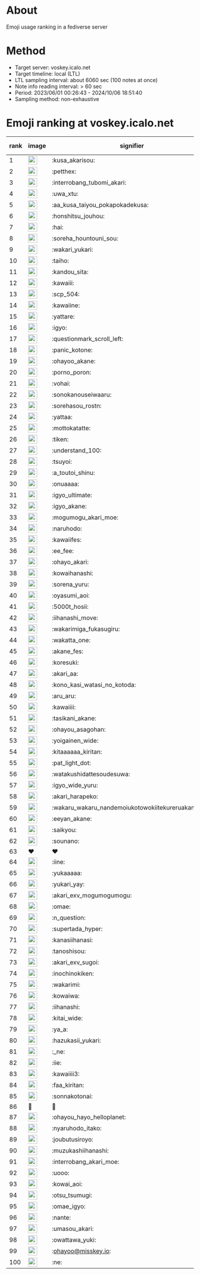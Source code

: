 # About
Emoji usage ranking in a fediverse server

# Method
- Target server: voskey.icalo.net
- Target timeline: local (LTL)
- LTL sampling interval: about 6060 sec (100 notes at once)
- Note info reading interval: > 60 sec
- Period: 2023/06/01 00:26:43 - 2024/10/06 18:51:40 
- Sampling method: non-exhaustive

# Emoji ranking at voskey.icalo.net

|rank|image|signifier|type|frequency score|
|----|----|----|----|----|
|1|<img height="24" src="https://voskey.icalo.net/emoji/kusa_akarisou.webp">|:kusa_akarisou:|custom|32692|
|2|<img height="24" src="https://voskey.icalo.net/emoji/petthex.webp">|:petthex:|custom|24947|
|3|<img height="24" src="https://voskey.icalo.net/emoji/interrobang_tubomi_akari.webp">|:interrobang_tubomi_akari:|custom|13184|
|4|<img height="24" src="https://voskey.icalo.net/emoji/uwa_xtu.webp">|:uwa_xtu:|custom|12269|
|5|<img height="24" src="https://voskey.icalo.net/emoji/aa_kusa_taiyou_pokapokadekusa.webp">|:aa_kusa_taiyou_pokapokadekusa:|custom|10342|
|6|<img height="24" src="https://voskey.icalo.net/emoji/honshitsu_jouhou.webp">|:honshitsu_jouhou:|custom|9641|
|7|<img height="24" src="https://voskey.icalo.net/emoji/hai.webp">|:hai:|custom|8262|
|8|<img height="24" src="https://voskey.icalo.net/emoji/soreha_hountouni_sou.webp">|:soreha_hountouni_sou:|custom|7256|
|9|<img height="24" src="https://voskey.icalo.net/emoji/wakari_yukari.webp">|:wakari_yukari:|custom|6986|
|10|<img height="24" src="https://voskey.icalo.net/emoji/taiho.webp">|:taiho:|custom|6840|
|11|<img height="24" src="https://voskey.icalo.net/emoji/kandou_sita.webp">|:kandou_sita:|custom|6439|
|12|<img height="24" src="https://voskey.icalo.net/emoji/kawaiii.webp">|:kawaiii:|custom|6316|
|13|<img height="24" src="https://voskey.icalo.net/emoji/scp_504.webp">|:scp_504:|custom|5877|
|14|<img height="24" src="https://voskey.icalo.net/emoji/kawaiine.webp">|:kawaiine:|custom|5109|
|15|<img height="24" src="https://voskey.icalo.net/emoji/yattare.webp">|:yattare:|custom|4728|
|16|<img height="24" src="https://voskey.icalo.net/emoji/igyo.webp">|:igyo:|custom|4657|
|17|<img height="24" src="https://voskey.icalo.net/emoji/questionmark_scroll_left.webp">|:questionmark_scroll_left:|custom|4637|
|18|<img height="24" src="https://voskey.icalo.net/emoji/panic_kotone.webp">|:panic_kotone:|custom|4574|
|19|<img height="24" src="https://voskey.icalo.net/emoji/ohayoo_akane.webp">|:ohayoo_akane:|custom|4493|
|20|<img height="24" src="https://voskey.icalo.net/emoji/porno_poron.webp">|:porno_poron:|custom|4477|
|21|<img height="24" src="https://voskey.icalo.net/emoji/vohai.webp">|:vohai:|custom|4264|
|22|<img height="24" src="https://voskey.icalo.net/emoji/sonokanouseiwaaru.webp">|:sonokanouseiwaaru:|custom|4259|
|23|<img height="24" src="https://voskey.icalo.net/emoji/sorehasou_rostn.webp">|:sorehasou_rostn:|custom|4168|
|24|<img height="24" src="https://voskey.icalo.net/emoji/yattaa.webp">|:yattaa:|custom|3887|
|25|<img height="24" src="https://voskey.icalo.net/emoji/mottokatatte.webp">|:mottokatatte:|custom|3715|
|26|<img height="24" src="https://voskey.icalo.net/emoji/tiken.webp">|:tiken:|custom|3701|
|27|<img height="24" src="https://voskey.icalo.net/emoji/understand_100.webp">|:understand_100:|custom|3670|
|28|<img height="24" src="https://voskey.icalo.net/emoji/tsuyoi.webp">|:tsuyoi:|custom|3522|
|29|<img height="24" src="https://voskey.icalo.net/emoji/a_toutoi_shinu.webp">|:a_toutoi_shinu:|custom|3462|
|30|<img height="24" src="https://voskey.icalo.net/emoji/onuaaaa.webp">|:onuaaaa:|custom|3155|
|31|<img height="24" src="https://voskey.icalo.net/emoji/igyo_ultimate.webp">|:igyo_ultimate:|custom|3085|
|32|<img height="24" src="https://voskey.icalo.net/emoji/igyo_akane.webp">|:igyo_akane:|custom|3025|
|33|<img height="24" src="https://voskey.icalo.net/emoji/mogumogu_akari_moe.webp">|:mogumogu_akari_moe:|custom|2953|
|34|<img height="24" src="https://voskey.icalo.net/emoji/naruhodo.webp">|:naruhodo:|custom|2915|
|35|<img height="24" src="https://voskey.icalo.net/emoji/kawaiifes.webp">|:kawaiifes:|custom|2877|
|36|<img height="24" src="https://voskey.icalo.net/emoji/ee_fee.webp">|:ee_fee:|custom|2801|
|37|<img height="24" src="https://voskey.icalo.net/emoji/ohayo_akari.webp">|:ohayo_akari:|custom|2770|
|38|<img height="24" src="https://voskey.icalo.net/emoji/kowaihanashi.webp">|:kowaihanashi:|custom|2758|
|39|<img height="24" src="https://voskey.icalo.net/emoji/sorena_yuru.webp">|:sorena_yuru:|custom|2721|
|40|<img height="24" src="https://voskey.icalo.net/emoji/oyasumi_aoi.webp">|:oyasumi_aoi:|custom|2716|
|41|<img height="24" src="https://voskey.icalo.net/emoji/5000t_hosii.webp">|:5000t_hosii:|custom|2563|
|42|<img height="24" src="https://voskey.icalo.net/emoji/iihanashi_move.webp">|:iihanashi_move:|custom|2478|
|43|<img height="24" src="https://voskey.icalo.net/emoji/wakarimiga_fukasugiru.webp">|:wakarimiga_fukasugiru:|custom|2455|
|44|<img height="24" src="https://voskey.icalo.net/emoji/wakatta_one.webp">|:wakatta_one:|custom|2393|
|45|<img height="24" src="https://voskey.icalo.net/emoji/akane_fes.webp">|:akane_fes:|custom|2348|
|46|<img height="24" src="https://voskey.icalo.net/emoji/koresuki.webp">|:koresuki:|custom|2338|
|47|<img height="24" src="https://voskey.icalo.net/emoji/akari_aa.webp">|:akari_aa:|custom|2336|
|48|<img height="24" src="https://voskey.icalo.net/emoji/kono_kasi_watasi_no_kotoda.webp">|:kono_kasi_watasi_no_kotoda:|custom|2301|
|49|<img height="24" src="https://voskey.icalo.net/emoji/aru_aru.webp">|:aru_aru:|custom|2299|
|50|<img height="24" src="https://voskey.icalo.net/emoji/kawaiiii.webp">|:kawaiiii:|custom|2288|
|51|<img height="24" src="https://voskey.icalo.net/emoji/tasikani_akane.webp">|:tasikani_akane:|custom|2285|
|52|<img height="24" src="https://voskey.icalo.net/emoji/ohayou_asagohan.webp">|:ohayou_asagohan:|custom|2220|
|53|<img height="24" src="https://voskey.icalo.net/emoji/yoigainen_wide.webp">|:yoigainen_wide:|custom|2210|
|54|<img height="24" src="https://voskey.icalo.net/emoji/kitaaaaaa_kiritan.webp">|:kitaaaaaa_kiritan:|custom|2177|
|55|<img height="24" src="https://voskey.icalo.net/emoji/pat_light_dot.webp">|:pat_light_dot:|custom|2164|
|56|<img height="24" src="https://voskey.icalo.net/emoji/watakushidattesoudesuwa.webp">|:watakushidattesoudesuwa:|custom|2155|
|57|<img height="24" src="https://voskey.icalo.net/emoji/igyo_wide_yuru.webp">|:igyo_wide_yuru:|custom|2124|
|58|<img height="24" src="https://voskey.icalo.net/emoji/akari_harapeko.webp">|:akari_harapeko:|custom|2113|
|59|<img height="24" src="https://voskey.icalo.net/emoji/wakaru_wakaru_nandemoiukotowokiitekureruakanetyan.webp">|:wakaru_wakaru_nandemoiukotowokiitekureruakanetyan:|custom|2078|
|60|<img height="24" src="https://voskey.icalo.net/emoji/eeyan_akane.webp">|:eeyan_akane:|custom|2076|
|61|<img height="24" src="https://voskey.icalo.net/emoji/saikyou.webp">|:saikyou:|custom|2061|
|62|<img height="24" src="https://voskey.icalo.net/emoji/sounano.webp">|:sounano:|custom|2000|
|63|❤|❤|unicode|1929|
|64|<img height="24" src="https://voskey.icalo.net/emoji/iine.webp">|:iine:|custom|1909|
|65|<img height="24" src="https://voskey.icalo.net/emoji/yukaaaaa.webp">|:yukaaaaa:|custom|1856|
|66|<img height="24" src="https://voskey.icalo.net/emoji/yukari_yay.webp">|:yukari_yay:|custom|1837|
|67|<img height="24" src="https://voskey.icalo.net/emoji/akari_exv_mogumogumogu.webp">|:akari_exv_mogumogumogu:|custom|1817|
|68|<img height="24" src="https://voskey.icalo.net/emoji/omae.webp">|:omae:|custom|1780|
|69|<img height="24" src="https://voskey.icalo.net/emoji/n_question.webp">|:n_question:|custom|1756|
|70|<img height="24" src="https://voskey.icalo.net/emoji/supertada_hyper.webp">|:supertada_hyper:|custom|1729|
|71|<img height="24" src="https://voskey.icalo.net/emoji/kanasiihanasi.webp">|:kanasiihanasi:|custom|1728|
|72|<img height="24" src="https://voskey.icalo.net/emoji/tanoshisou.webp">|:tanoshisou:|custom|1728|
|73|<img height="24" src="https://voskey.icalo.net/emoji/akari_exv_sugoi.webp">|:akari_exv_sugoi:|custom|1651|
|74|<img height="24" src="https://voskey.icalo.net/emoji/inochinokiken.webp">|:inochinokiken:|custom|1648|
|75|<img height="24" src="https://voskey.icalo.net/emoji/wakarimi.webp">|:wakarimi:|custom|1648|
|76|<img height="24" src="https://voskey.icalo.net/emoji/kowaiwa.webp">|:kowaiwa:|custom|1616|
|77|<img height="24" src="https://voskey.icalo.net/emoji/iihanashi.webp">|:iihanashi:|custom|1574|
|78|<img height="24" src="https://voskey.icalo.net/emoji/kitai_wide.webp">|:kitai_wide:|custom|1567|
|79|<img height="24" src="https://voskey.icalo.net/emoji/ya_a.webp">|:ya_a:|custom|1559|
|80|<img height="24" src="https://voskey.icalo.net/emoji/hazukasii_yukari.webp">|:hazukasii_yukari:|custom|1524|
|81|<img height="24" src="https://voskey.icalo.net/emoji/_ne.webp">|:_ne:|custom|1501|
|82|<img height="24" src="https://voskey.icalo.net/emoji/iie.webp">|:iie:|custom|1474|
|83|<img height="24" src="https://voskey.icalo.net/emoji/kawaiiii3.webp">|:kawaiiii3:|custom|1470|
|84|<img height="24" src="https://voskey.icalo.net/emoji/faa_kiritan.webp">|:faa_kiritan:|custom|1467|
|85|<img height="24" src="https://voskey.icalo.net/emoji/sonnakotonai.webp">|:sonnakotonai:|custom|1453|
|86|🤔|🤔|unicode|1452|
|87|<img height="24" src="https://voskey.icalo.net/emoji/ohayou_hayo_helloplanet.webp">|:ohayou_hayo_helloplanet:|custom|1422|
|88|<img height="24" src="https://voskey.icalo.net/emoji/nyaruhodo_itako.webp">|:nyaruhodo_itako:|custom|1413|
|89|<img height="24" src="https://voskey.icalo.net/emoji/joubutusiroyo.webp">|:joubutusiroyo:|custom|1390|
|90|<img height="24" src="https://voskey.icalo.net/emoji/muzukashiihanashi.webp">|:muzukashiihanashi:|custom|1388|
|91|<img height="24" src="https://voskey.icalo.net/emoji/interrobang_akari_moe.webp">|:interrobang_akari_moe:|custom|1388|
|92|<img height="24" src="https://voskey.icalo.net/emoji/uooo.webp">|:uooo:|custom|1370|
|93|<img height="24" src="https://voskey.icalo.net/emoji/kowai_aoi.webp">|:kowai_aoi:|custom|1327|
|94|<img height="24" src="https://voskey.icalo.net/emoji/otsu_tsumugi.webp">|:otsu_tsumugi:|custom|1320|
|95|<img height="24" src="https://voskey.icalo.net/emoji/omae_igyo.webp">|:omae_igyo:|custom|1302|
|96|<img height="24" src="https://voskey.icalo.net/emoji/nante.webp">|:nante:|custom|1298|
|97|<img height="24" src="https://voskey.icalo.net/emoji/umasou_akari.webp">|:umasou_akari:|custom|1265|
|98|<img height="24" src="https://voskey.icalo.net/emoji/owattawa_yuki.webp">|:owattawa_yuki:|custom|1263|
|99|<img height="24" src="https://voskey.icalo.net/emoji/ohayoo.webp">|:ohayoo@misskey.io:|custom|1256|
|100|<img height="24" src="https://voskey.icalo.net/emoji/ne.webp">|:ne:|custom|1243|
